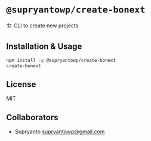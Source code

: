 # `@supryantowp/create-bonext`

🏗 CLI to create new projects

## Installation & Usage

```bash
npm install -g @supryantowp/create-bonext
create-bonext
```

## License

MIT

## Collaborators

- Supryanto <supryantowp@gmail.com>
